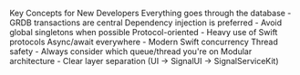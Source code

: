 Key Concepts for New Developers
Everything goes through the database - GRDB transactions are central
Dependency injection is preferred - Avoid global singletons when possible
Protocol-oriented - Heavy use of Swift protocols
Async/await everywhere - Modern Swift concurrency
Thread safety - Always consider which queue/thread you're on
Modular architecture - Clear layer separation (UI → SignalUI → SignalServiceKit)